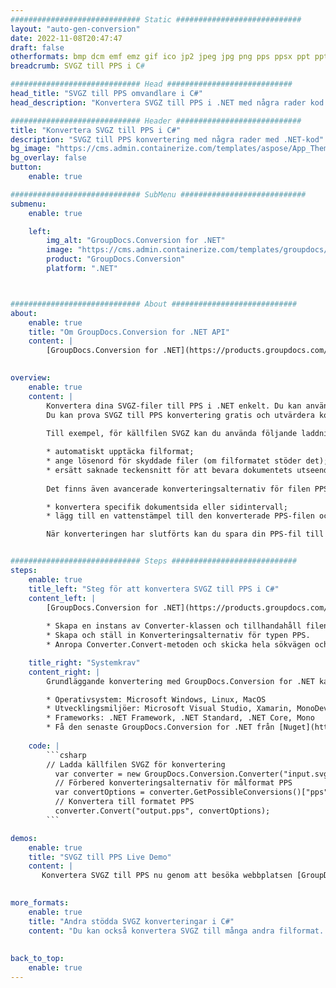 ```yaml
---
############################# Static ############################
layout: "auto-gen-conversion"
date: 2022-11-08T20:47:47
draft: false
otherformats: bmp dcm emf emz gif ico jp2 jpeg jpg png pps ppsx ppt pptx psb psd svg svgz tga tif tiff webp wmf wmz
breadcrumb: SVGZ till PPS i C#

############################# Head ############################
head_title: "SVGZ till PPS omvandlare i C#"
head_description: "Konvertera SVGZ till PPS i .NET med några rader kod. Använd GroupDocs Document Conversion API för att konvertera över 160 filformat."

############################# Header ############################
title: "Konvertera SVGZ till PPS i C#"
description: "SVGZ till PPS konvertering med några rader med .NET-kod"
bg_image: "https://cms.admin.containerize.com/templates/aspose/App_Themes/V3/images/bg/header1.png"
bg_overlay: false
button:
    enable: true

############################# SubMenu ############################
submenu:
    enable: true

    left:
        img_alt: "GroupDocs.Conversion for .NET"
        image: "https://cms.admin.containerize.com/templates/groupdocs/images/product-logos/90x90-noborder/groupdocs-conversion-net.png"
        product: "GroupDocs.Conversion"
        platform: ".NET"



############################# About ############################
about:
    enable: true
    title: "Om GroupDocs.Conversion for .NET API"
    content: |
        [GroupDocs.Conversion for .NET](https://products.groupdocs.com/conversion/net/) kan användas för att konvertera Microsoft Word, Excel, PowerPoint, PDF, Visio och andra format. GroupDocs.Conversion är ett fristående API som är lämpligt för back-end och interna system där hög prestanda krävs. Det beror inte på någon programvara som Microsoft eller Open Office.
    

overview:
    enable: true
    content: |
        Konvertera dina SVGZ-filer till PPS i .NET enkelt. Du kan använda bara ett par C# kodrader i valfri plattform som du vill, som - Windows, Linux, macOS.
        Du kan prova SVGZ till PPS konvertering gratis och utvärdera konverteringsresultatens kvalitet. Tillsammans med enkla filkonverteringsscenarier kan du prova mer avancerade alternativ för att ladda källfilen SVGZ och för att spara resultatet PPS. 
        
        Till exempel, för källfilen SVGZ kan du använda följande laddningsalternativ:

        * automatiskt upptäcka filformat;
        * ange lösenord för skyddade filer (om filformatet stöder det);
        * ersätt saknade teckensnitt för att bevara dokumentets utseende.
        
        Det finns även avancerade konverteringsalternativ för filen PPS:

        * konvertera specifik dokumentsida eller sidintervall;
        * lägg till en vattenstämpel till den konverterade PPS-filen och många fler.

        När konverteringen har slutförts kan du spara din PPS-fil till den lokala filsökvägen eller någon tredje parts lagring som FTP, Amazon S3, Google Drive, Dropbox etc. Observera - för att konvertera SVGZ till {{ TO}} det finns inget behov av någon ytterligare programvara installerad - som MS Office, Open Office, Adobe Acrobat Reader etc.


############################# Steps ############################
steps:
    enable: true
    title_left: "Steg för att konvertera SVGZ till PPS i C#"
    content_left: |
        [GroupDocs.Conversion for .NET](https://products.groupdocs.com/conversion/net/) gör det enkelt för utvecklare att konvertera en SVGZ-fil till PPS med några rader kod.
        
        * Skapa en instans av Converter-klassen och tillhandahåll filen SVGZ med den fullständiga sökvägen
        * Skapa och ställ in Konverteringsalternativ för typen PPS.
        * Anropa Converter.Convert-metoden och skicka hela sökvägen och formatet (PPS) som en parameter

    title_right: "Systemkrav"
    content_right: |
        Grundläggande konvertering med GroupDocs.Conversion for .NET kan göras med bara några enkla steg. Våra API:er stöds på alla större plattformar och operativsystem. Innan du kör koden nedan, se till att du har följande förutsättningar installerade på ditt system.

        * Operativsystem: Microsoft Windows, Linux, MacOS
        * Utvecklingsmiljöer: Microsoft Visual Studio, Xamarin, MonoDevelop
        * Frameworks: .NET Framework, .NET Standard, .NET Core, Mono
        * Få den senaste GroupDocs.Conversion for .NET från [Nuget](https://www.nuget.org/packages/groupdocs.conversion)
         
    code: |
        ```csharp    
        // Ladda källfilen SVGZ för konvertering
          var converter = new GroupDocs.Conversion.Converter("input.svgz");
          // Förbered konverteringsalternativ för målformat PPS
          var convertOptions = converter.GetPossibleConversions()["pps"].ConvertOptions;
          // Konvertera till formatet PPS
          converter.Convert("output.pps", convertOptions);
        ```

demos:
    enable: true
    title: "SVGZ till PPS Live Demo"
    content: |
       Konvertera SVGZ till PPS nu genom att besöka webbplatsen [GroupDocs.Conversion App](https://products.groupdocs.app/conversion/family). Onlinedemo har följande fördelar
          

more_formats:
    enable: true
    title: "Andra stödda SVGZ konverteringar i C#"
    content: "Du kan också konvertera SVGZ till många andra filformat. Se listan nedan."
       
       
back_to_top:
    enable: true
---
```

